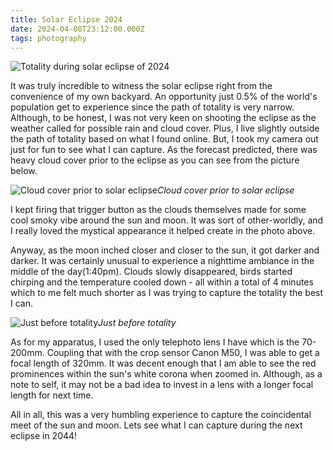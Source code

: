 ```yaml
---
title: Solar Eclipse 2024
date: 2024-04-08T23:12:00.000Z
tags: photography
---
```

![Totality during solar eclipse of 2024](https://ucarecdn.com/3f2891ca-caf2-45ed-8481-3cbde77e8213/-/format/auto/-/quality/smart_retina/-/stretch/off/-/resize/1200x/)

It was truly incredible to witness the solar eclipse right from the convenience of my own backyard. An opportunity just 0.5% of the world's population get to experience since the path of totality is very narrow. Although, to be honest, I was not very keen on shooting the eclipse as the weather called for possible rain and cloud cover. Plus, I live slightly outside the path of totality based on what I found online. But, I took my camera out just for fun to see what I can capture. As the forecast predicted, there was heavy cloud cover prior to the eclipse as you can see from the picture below. 

![Cloud cover prior to solar eclipse](https://ucarecdn.com/6546bcf8-66ec-46cc-8edb-7b0644c145e2/-/format/auto/-/quality/smart_retina/-/stretch/off/-/resize/1200x/)_Cloud cover prior to solar eclipse_

I kept firing that trigger button as the clouds themselves made for some cool smoky vibe around the sun and moon. It was sort of other-worldly, and I really loved the mystical appearance it helped create in the photo above. 

A﻿nyway, as the moon inched closer and closer to the sun, it got darker and darker. It was certainly unusual to experience a nighttime ambiance in the middle of the day(1:40pm). Clouds slowly disappeared, birds started chirping and the temperature cooled down - all within a total of 4 minutes which to me felt much shorter as I was trying to capture the totality the best I can.

![Just before totality](https://ucarecdn.com/a0bc3bb2-ad21-45a3-9917-5473385a9784/-/format/auto/-/quality/smart_retina/-/stretch/off/-/resize/1200x/)_Just before totality_

A﻿s for my apparatus, I used the only telephoto lens I have which is the 70-200mm. Coupling that with the crop sensor Canon M50, I was able to get a focal length of 320mm. It was decent enough that I am able to see the red prominences within the sun's white corona when zoomed in. Although, as a note to self, it may not be a bad idea to invest in a lens with a longer focal length for next time.

A﻿ll in all, this was a very humbling experience to capture the coincidental meet of the sun and moon. Lets see what I can capture during the next eclipse in 2044!